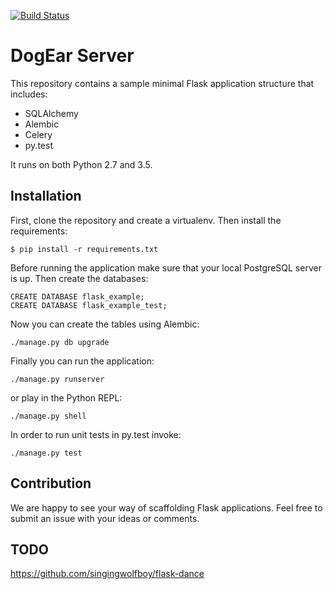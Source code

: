 [![Build Status](https://travis-ci.org/sunscrapers/flask-boilerplate.svg?branch=master)](https://travis-ci.org/sunscrapers/flask-boilerplate)

# DogEar Server

This repository contains a sample minimal Flask application structure that includes:

* SQLAlchemy
* Alembic
* Celery
* py.test

It runs on both Python 2.7 and 3.5.

## Installation

First, clone the repository and create a virtualenv. Then install the requirements:

`$ pip install -r requirements.txt`

Before running the application make sure that your local PostgreSQL server is up. Then create the databases:

```
CREATE DATABASE flask_example;
CREATE DATABASE flask_example_test;
```

Now you can create the tables using Alembic:

`./manage.py db upgrade`

Finally you can run the application:

`./manage.py runserver`

or play in the Python REPL:

`./manage.py shell`

In order to run unit tests in py.test invoke:

`./manage.py test`


## Contribution

We are happy to see your way of scaffolding Flask applications. Feel free to submit an issue with your ideas or comments.

## TODO
https://github.com/singingwolfboy/flask-dance